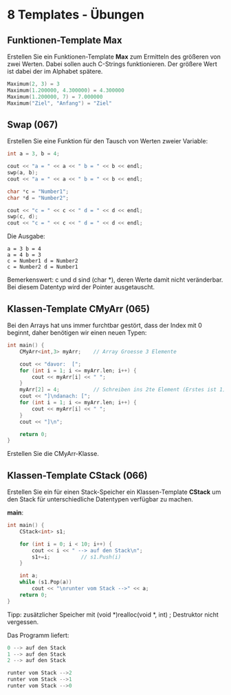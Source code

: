 # 8 Templates - Übungen

## Funktionen-Template Max

Erstellen Sie ein Funktionen-Template **Max** zum Ermitteln des größeren von zwei Werten. Dabei sollen auch C-Strings funktionieren. Der größere Wert ist dabei der im Alphabet spätere.

```c++
Maximum(2, 3) = 3
Maximum(1.200000, 4.300000) = 4.300000
Maximum(1.200000, 7) = 7.000000
Maximum("Ziel", "Anfang") = "Ziel"
```

## Swap (067)

Erstellen Sie eine Funktion für den Tausch von Werten zweier Variable:

```c++
int a = 3, b = 4;

cout << "a = " << a << " b = " << b << endl;
swp(a, b);
cout << "a = " << a << " b = " << b << endl;

char *c = "Number1";
char *d = "Number2";

cout << "c = " << c << " d = " << d << endl;
swp(c, d);
cout << "c = " << c << " d = " << d << endl;
```

Die Ausgabe:

```
a = 3 b = 4
a = 4 b = 3
c = Number1 d = Number2
c = Number2 d = Number1
```

Bemerkenswert: c und d sind (char *), deren Werte damit nicht veränderbar. Bei diesem Datentyp wird der Pointer ausgetauscht.

## Klassen-Template CMyArr (065)

Bei den Arrays hat uns immer furchtbar gestört, dass der Index mit 0 beginnt, daher benötigen wir einen neuen Typen:

```c++
int main() {
    CMyArr<int,3> myArr;	// Array Groesse 3 Elemente

    cout << "davor:  [";
    for (int i = 1; i <= myArr.len; i++) {
        cout << myArr[i] << " ";
    }
    myArr[2] = 4;			// Schreiben ins 2te Element (Erstes ist 1)
    cout << "]\ndanach: [";
    for (int i = 1; i <= myArr.len; i++) {
        cout << myArr[i] << " ";
    }
    cout << "]\n";

    return 0;
}
```

Erstellen Sie die CMyArr-Klasse.

## Klassen-Template CStack (066)

Erstellen Sie ein für einen Stack-Speicher ein Klassen-Template **CStack** um den Stack für unterschiedliche Datentypen verfügbar zu machen.

**main**:

```c++
int main() {
    CStack<int> s1;

    for (int i = 0; i < 10; i++) {
        cout << i << " --> auf den Stack\n";
        s1+=i;          // s1.Push(i)
    }

    int a;
    while (s1.Pop(a))
        cout << "\nrunter vom Stack -->" << a;
    return 0;
}
```

Tipp: zusätzlicher Speicher mit (void *)realloc(void *, int) ; Destruktor nicht vergessen.

Das Programm liefert:

```c++
0 --> auf den Stack
1 --> auf den Stack
2 --> auf den Stack

runter vom Stack -->2
runter vom Stack -->1
runter vom Stack -->0
```

